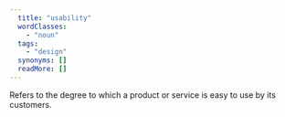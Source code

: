 ```yaml
---
  title: "usability"
  wordClasses: 
    - "noun"
  tags: 
    - "design"
  synonyms: []
  readMore: []
---
```

Refers to the degree to which a product or service is easy to use by its customers.
